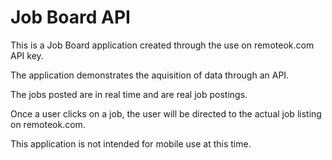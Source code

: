 # Job Board API

This is a Job Board application created through the use on remoteok.com API key.

The application demonstrates the aquisition of data through an API.

The jobs posted are in real time and are real job postings.

Once a user clicks on a job, the user will be directed to the actual job listing on remoteok.com.

This application is not intended for mobile use at this time.
